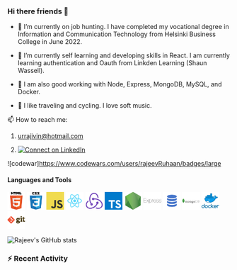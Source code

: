 ### Hi there friends 👋

<!--
**rajeevRuhaan/rajeevRuhaan** is a ✨ _special_ ✨ repository because its `README.md` (this file) appears on your GitHub profile.
-->


- 🔭 I’m currently on job hunting. I have completed my vocational degree in Information and Communication Technology from Helsinki Business College in June 2022.
- 🌱 I’m currently self learning and developing skills in React. I am currently learning authentication and Oauth from Linkden Learning (Shaun Wassell).
- 🌱 I am also good working with Node, Express, MongoDB, MySQL, and Docker.

- 💬 I like traveling and cycling. I love soft music.

📫 How to reach me:

1. urrajivin@hotmail.com

2. [![Connect on LinkedIn](https://img.shields.io/badge/--linkedin?label=LinkedIn&logo=LinkedIn&style=social)](https://www.linkedin.com/in/rajeevsah)

![codewar]https://www.codewars.com/users/rajeevRuhaan/badges/large

#### Languages and Tools

<code><img height="40" src="https://raw.githubusercontent.com/github/explore/80688e429a7d4ef2fca1e82350fe8e3517d3494d/topics/html/html.png"></code>
<code><img height="40" src="https://raw.githubusercontent.com/github/explore/80688e429a7d4ef2fca1e82350fe8e3517d3494d/topics/css/css.png"></code>
<code><img height="40" src="https://raw.githubusercontent.com/github/explore/80688e429a7d4ef2fca1e82350fe8e3517d3494d/topics/javascript/javascript.png"></code>
<code><img height="40" src="https://raw.githubusercontent.com/github/explore/80688e429a7d4ef2fca1e82350fe8e3517d3494d/topics/react/react.png"></code>
<code><img height="40" src="https://raw.githubusercontent.com/github/explore/80688e429a7d4ef2fca1e82350fe8e3517d3494d/topics/redux/redux.png"></code>
<code><img height="40" src="https://raw.githubusercontent.com/github/explore/80688e429a7d4ef2fca1e82350fe8e3517d3494d/topics/typescript/typescript.png"></code>
<code><img height="40" src="https://raw.githubusercontent.com/github/explore/80688e429a7d4ef2fca1e82350fe8e3517d3494d/topics/nodejs/nodejs.png"></code>
<code><img height="40" src="https://raw.githubusercontent.com/github/explore/80688e429a7d4ef2fca1e82350fe8e3517d3494d/topics/express/express.png"></code>
<code><img height="40" src="https://raw.githubusercontent.com/github/explore/80688e429a7d4ef2fca1e82350fe8e3517d3494d/topics/sql/sql.png"></code>
<code><img height="40" src="https://raw.githubusercontent.com/github/explore/80688e429a7d4ef2fca1e82350fe8e3517d3494d/topics/mongodb/mongodb.png"></code>
<code><img height="40" src="https://raw.githubusercontent.com/github/explore/80688e429a7d4ef2fca1e82350fe8e3517d3494d/topics/docker/docker.png"></code>
<code><img height="40" src="https://raw.githubusercontent.com/github/explore/80688e429a7d4ef2fca1e82350fe8e3517d3494d/topics/git/git.png"></code>

![Rajeev's GitHub stats](https://github-readme-stats.vercel.app/api?username=rajeevRuhaan&show_icons=true&theme=default&title_color=2d81e2&text_color=000000&icon_color=7fff00)

### :zap: Recent Activity
<!--START_SECTION:activity-->

<!--END_SECTION:activity-->

